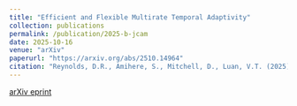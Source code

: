 ```yaml
---
title: "Efficient and Flexible Multirate Temporal Adaptivity"
collection: publications
permalink: /publication/2025-b-jcam
date: 2025-10-16
venue: "arXiv"
paperurl: "https://arxiv.org/abs/2510.14964"
citation: "Reynolds, D.R., Amihere, S., Mitchell, D., Luan, V.T. (2025). &quot;Efficient and Flexible Multirate Temporal Adaptivity&quot; <i>arXiv:2510.14964</i>."
---
```


[arXiv eprint](https://arxiv.org/abs/2510.14964)
